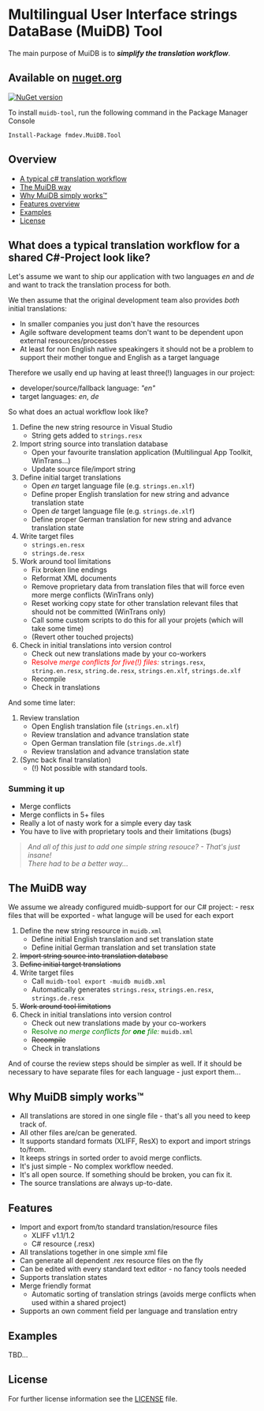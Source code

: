 # Multilingual User Interface strings DataBase (MuiDB) Tool

The main purpose of MuiDB is to ***simplify the translation workflow***.


## Available on [nuget.org](https://www.nuget.org/packages/fmdev.MuiDB.Tool/)
[![NuGet version](https://badge.fury.io/nu/fmdev.MuiDB.Tool.svg)](https://badge.fury.io/nu/fmdev.MuiDB.Tool)

To install `muidb-tool`, run the following command in the Package Manager Console

    Install-Package fmdev.MuiDB.Tool

## Overview

- [A typical c# translation workflow](#typical-workflow)
- [The MuiDB way](#muidb-workflow) 
- [Why MuiDB simply works™](#muidb-simply-works)
- [Features overview](#features)
- [Examples](#examples)
- [License](#license)


## What does a typical translation workflow for a shared C#-Project look like?<a name="typical-workflow"></a>

Let's assume we want to ship our application with two languages *en* and *de* and 
want to track the translation process for both.

We then assume that the original development team also provides *both* initial translations:
  - In smaller companies you just don't have the resources
  - Agile software development teams don't want to be dependent upon external resources/processes
  - At least for non English native speakingers it should not be a problem to support their mother
   tongue and English as a target language 

Therefore we usally end up having at least three(!) languages in our project:
  - developer/source/fallback language: *"en"*
  - target languages: *en*, *de*

So what does an actual workflow look like?

1. Define the new string resource in Visual Studio
   - String gets added to `strings.resx`
2. Import string source into translation database
    - Open your favourite translation application (Multilingual App Toolkit, WinTrans...)
    - Update source file/import string
3. Define initial target translations
    - Open *en* target language file (e.g. `strings.en.xlf`)
    - Define proper English translation for new string and advance translation state
    - Open *de* target language file (e.g. `strings.de.xlf`)
    - Define proper German translation for new string and advance translation state
4. Write target files
    - `strings.en.resx`
    - `strings.de.resx`
5. Work around tool limitations
    - Fix broken line endings
    - Reformat XML documents
    - Remove proprietary data from translation files that will force even more merge conflicts (WinTrans only)
    - Reset working copy state for other translation relevant files that should not be committed (WinTrans only)
    - Call some custom scripts to do this for all your projets (which will take some time)
    - (Revert other touched projects)
6. Check in initial translations into version control
    - Check out new translations made by your co-workers
    - <span style="color:red">Resolve *merge conflicts for five(!) files:*</span> 
    `strings.resx`, 
    `string.en.resx`,
    `string.de.resx`,
    `strings.en.xlf`,
    `strings.de.xlf`
    - Recompile
    - Check in translations

And some time later:

1. Review translation
    - Open English translation file (`strings.en.xlf`)
    - Review translation and advance translation state
    - Open German translation file (`strings.de.xlf`)
    - Review translation and advance translation state
2. (Sync back final translation)
    - (!) Not possible with standard tools.

### Summing it up
- Merge conflicts
- Merge conflicts in 5+ files
- Really a lot of nasty work for a simple every day task
- You have to live with proprietary tools and their limitations (bugs)

>*And all of this just to add one simple string resouce? - That's just insane!*   
> *There had to be a better way...*

## The MuiDB way<a name="muidb-workflow"></a>
We assume we already configured muidb-support for our C# project:
    - resx files that will be exported
    - what languge will be used for each export

1. Define the new string resource in `muidb.xml`
    - Define initial English translation and set translation state
    - Define initial German translation and set translation state
2. <strike>Import string source into translation database</strike>
3. <strike>Define initial target translations</strike>
4. Write target files
    - Call `muidb-tool export -muidb muidb.xml`
    - Automatically generates `strings.resx`, `strings.en.resx`, `strings.de.resx`
5. <strike>Work around tool limitations</strike>
6. Check in initial translations into version control
    - Check out new translations made by your co-workers
    - <span style="color:green">Resolve *no merge conflicts for **one** file:*</span> `muidb.xml`
    - <strike>Recompile</strike>
    - Check in translations

And of course the review steps should be simpler as well. If it should be necessary to have separate files 
for each language - just export them...


## Why MuiDB simply works™ <a name="muidb-simply-works"></a>
- All translations are stored in one single file - that's all you need to keep track of.
- All other files are/can be generated.
- It supports standard formats (XLIFF, ResX) to export and import strings to/from.
- It keeps strings in sorted order to avoid merge conflicts.
- It's just simple - No complex workflow needed.
- It's all open source. If something should be broken, you can fix it.
- The source translations are always up-to-date.

## Features
- Import and export from/to standard translation/resource files
   - XLIFF v1.1/1.2
   - C# resource (.resx)
- All translations together in one simple xml file
- Can generate all dependent .rex resource files on the fly
- Can be edited with every standard text editor - no fancy tools needed
- Supports translation states
- Merge friendly format
   - Automatic sorting of translation strings (avoids merge conflicts when used within a shared project)
- Supports an own comment field per language and translation entry

## Examples

TBD...

## License
For further license information see the [LICENSE](LICENSE) file.
